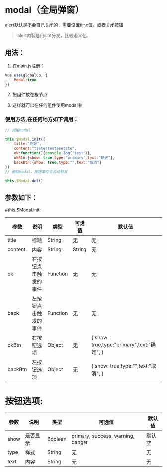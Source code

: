 # modal（全局弹窗）

alert默认是不会自己关闭的，需要设置time值，或者关闭按钮

> alert内容是用slot分发，比较语义化。

## 用法：
1. 在main.js注册：

``` javascript
Vue.use(globalCo, {
    Modal:true
})
```

2. 把组件放在根节点

3. 这样就可以在任何组件使用modal啦

### 使用方法,在任何地方如下调用：
``` javascript
// 调用modal

this.$Modal.init({
    title:"你好",
    content:"tsetestestesetste",
    ok:function(){console.log("test")},
    okBtn:{show: true,type:"primary",text:"确定"},
    backBtn:{show: true,type:"",text:"取消"}
})
// 删除modal，按钮事件会自动触发

this.$Modal.del()

```
## 参数如下：

#this.$Modal.init:

|参数        |说明                  |类型       |可选值 |默认值                                      |
|------------|----------------------|-----------|-------|--------------------------------------------|
| title      | 标题                 | String    | 无    | 无                                         |
| content    | 内容  | String       | String    | 无    | 无                                         |
| ok         | 右按钮点击触发的事件 | Function  | 无    | 无                                         |
| back       | 左按钮点击触发的事件 | Function  | 无    | 无                                         |
| okBtn      | 右按钮选项           | Object    | 无    | { show: true,type:"primary",text:"确定", } |
| backBtn    | 左按钮选项           | Object    | 无    | { show: true,type:"",text:"取消", }        |

# 按钮选项:

|参数   |说明          |类型       |可选值                              |默认值       |
|-------|--------------|-----------|------------------------------------|-------------|
| show  | 是否显示     | Boolean   | primary, success, warning, danger  | 默认空      |
| type  | 样式         | String    | 无                                 | 无          | 
| text  | 内容         | String    | 无                                 | 无          |